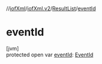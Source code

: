 //[iofXml](../../../index.md)/[iofXml.v2](../index.md)/[ResultList](index.md)/[eventId](event-id.md)

# eventId

[jvm]\
protected open var [eventId](event-id.md): [EventId](../-event-id/index.md)
